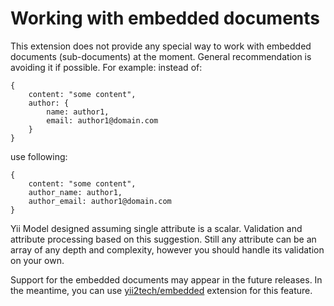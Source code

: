 Working with embedded documents
===============================

This extension does not provide any special way to work with embedded documents (sub-documents) at the moment.
General recommendation is avoiding it if possible.
For example: instead of:

```
{
    content: "some content",
    author: {
        name: author1,
        email: author1@domain.com
    }
}
```

use following:

```
{
    content: "some content",
    author_name: author1,
    author_email: author1@domain.com
}
```

Yii Model designed assuming single attribute is a scalar. Validation and attribute processing based on this suggestion.
Still any attribute can be an array of any depth and complexity, however you should handle its validation on your own.

Support for the embedded documents may appear in the future releases.
In the meantime, you can use [yii2tech/embedded](https://github.com/yii2tech/embedded) extension for this feature.